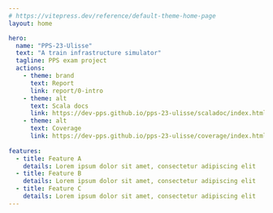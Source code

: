 ```yaml
---
# https://vitepress.dev/reference/default-theme-home-page
layout: home

hero:
  name: "PPS-23-Ulisse"
  text: "A train infrastructure simulator"
  tagline: PPS exam project
  actions:
    - theme: brand
      text: Report
      link: report/0-intro
    - theme: alt
      text: Scala docs
      link: https://dev-pps.github.io/pps-23-ulisse/scaladoc/index.html
    - theme: alt
      text: Coverage
      link: https://dev-pps.github.io/pps-23-ulisse/coverage/index.html  
      
features:
  - title: Feature A
    details: Lorem ipsum dolor sit amet, consectetur adipiscing elit
  - title: Feature B
    details: Lorem ipsum dolor sit amet, consectetur adipiscing elit
  - title: Feature C
    details: Lorem ipsum dolor sit amet, consectetur adipiscing elit
---
```


